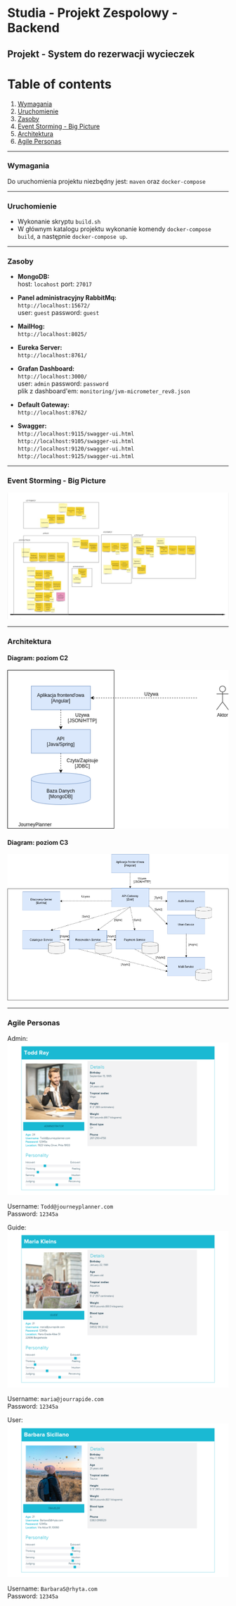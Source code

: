 # Studia - Projekt Zespolowy - Backend
## Projekt - System do rezerwacji wycieczek

# Table of contents

1. [Wymagania](#wymagania)
2. [Uruchomienie](#uruchomienie)
3. [Zasoby](#zasoby)
4. [Event Storming - Big Picture](#event-storming---big-picture-event-storming)
5. [Architektura](#architektura)
6. [Agile Personas](#agile-personas)

---
### Wymagania

Do uruchomienia projektu niezbędny jest: `maven` oraz `docker-compose`

---

### Uruchomienie

* Wykonanie skryptu `build.sh`
* W głównym katalogu projektu wykonanie komendy `docker-compose build`, a następnie `docker-compose up`.

---

### Zasoby

* **MongoDB:**  
host: `locahost` port: `27017`

* **Panel administracyjny RabbitMq:**  
`http://localhost:15672/`  
user: `guest` password: `guest`

* **MailHog:**  
`http://localhost:8025/`

* **Eureka Server:**  
`http://localhost:8761/`

* **Grafan Dashboard:**  
`http://localhost:3000/`  
user: `admin` password: `password`  
plik z dashboard'em: `monitoring/jvm-micrometer_rev8.json`

* **Default Gateway:**  
``http://localhost:8762/``

* **Swagger:**  
``http://localhost:9115/swagger-ui.html``  
``http://localhost:9105/swagger-ui.html``  
``http://localhost:9120/swagger-ui.html``  
``http://localhost:9125/swagger-ui.html``  

---

### Event Storming - Big Picture 

![Image event-storming-big-picture](docs/event-storming-big-picture.png)


----

### Architektura

#### Diagram: poziom C2

![C2 diagram](docs/C4/C2.png)

#### Diagram: poziom C3

![C3 diagram](docs/C4/C3.png)

----

### Agile Personas

Admin:
![Admin](docs/agile_personas/admin.png)

Username: `Todd@journeyplanner.com`   
Password: `12345a`  

Guide:
![Guide](docs/agile_personas/guide.png)

Username: `maria@jourrapide.com`   
Password: `12345a`  

User:
![User](docs/agile_personas/user.png)

Username: `BarbaraS@rhyta.com`   
Password: `12345a`  
